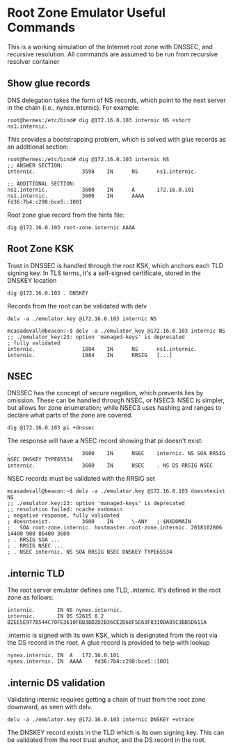 # Root Zone Emulator Useful Commands
This is a working simulation of the Internet root zone with DNSSEC, and recursive resolution. All commands are assumed to be run from recursive resolver container

## Show glue records
DNS delegation takes the form of NS records, which point to the next server in the chain (i.e., nynex.internic). For example:

```
root@hermes:/etc/bind# dig @172.16.0.103 internic NS +short
ns1.internic.
```

This provides a bootstrapping problem, which is solved with glue records as an additional section:

```
root@hermes:/etc/bind# dig @172.16.0.103 internic NS
;; ANSWER SECTION:
internic.               3598    IN      NS      ns1.internic.

;; ADDITIONAL SECTION:
ns1.internic.           3600    IN      A       172.16.0.101
ns1.internic.           3600    IN      AAAA    fd36:7b4:c298:bce5::1001
```

Root zone glue record from the hints file: 

`dig @172.16.0.103 root-zone.internic AAAA`

## Root Zone KSK
Trust in DNSSEC is handled through the root KSK, which anchors each TLD signing key. In TLS terms, it's a self-signed certificate, stored in the DNSKEY location

`dig @172.16.0.103 . DNSKEY`

Records from the root can be validated with delv

`delv -a ./emulator.key @172.16.0.103 internic NS`

```
mcasadevall@beacon:~$ delv -a ./emulator_key @172.16.0.103 internic NS
;; ./emulator_key:23: option 'managed-keys' is deprecated
; fully validated
internic.               1884    IN      NS      ns1.internic.
internic.               1884    IN      RRSIG   [...]
```

## NSEC
DNSSEC has the concept of secure negation, which prevents lies by omission. These can be handled through NSEC, or NSEC3. NSEC is simpler, but allows for zone enumeration; while NSEC3 uses hashing and ranges to declare what parts of the zone are covered.

`dig @172.16.0.103 pi +dnssec`

The response will have a NSEC record showing that pi doesn't exist:

```
.                       3600    IN      NSEC    internic. NS SOA RRSIG NSEC DNSKEY TYPE65534
internic.               3600    IN      NSEC    . NS DS RRSIG NSEC
```

NSEC records must be validated with the RRSIG set

```
mcasadevall@beacon:~$ delv -a ./emulator.key @172.16.0.103 doesntexist NS
;; ./emulator.key:23: option 'managed-keys' is deprecated
;; resolution failed: ncache nxdomain
; negative response, fully validated
; doesntexist.          3600    IN      \-ANY   ;-$NXDOMAIN
; . SOA root-zone.internic. hostmaster.root-zone.internic. 2018102806 14400 900 86400 3600
; . RRSIG SOA ...
; . RRSIG NSEC ...
; . NSEC internic. NS SOA RRSIG NSEC DNSKEY TYPE65534
```

## .internic TLD
The root server emulator defines one TLD, .internic. It's defined in the root zone as follows:

```
internic.       IN NS nynex.internic.
internic.		IN DS 52615 8 2 B2EE5E977B544C70FE3610FBB3BD2D2B36CE2D68F5E63F8310DA85C3BB5D611A
```

.internic is signed with its own KSK, which is designated from the root via the DS record in the root. A glue record is provided to help with lookup

```
nynex.internic.	IN	A	172.16.0.101
nynex.internic.	IN	AAAA	fd36:7b4:c298:bce5::1001
```

## .internic DS validation

Validating internic requires getting a chain of trust from the root zone downward, as seen with delv.

`delv -a ./emulator.key @172.16.0.103 internic DNSKEY +vtrace`

The DNSKEY record exists in the TLD which is its own signing key. This can be validated from the root trust anchor, and the DS record in the root.

